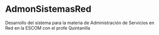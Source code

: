 AdmonSistemasRed
================

Desarrollo del sistema para la materia de Administración de Servicios en Red en la ESCOM con el profe Quintanilla
